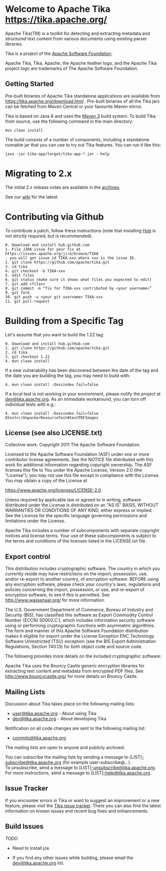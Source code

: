Welcome to Apache Tika  <https://tika.apache.org/>
=================================================

Apache Tika(TM) is a toolkit for detecting and extracting metadata and structured text content from various documents using existing parser libraries.

Tika is a project of the [Apache Software Foundation](https://www.apache.org).

Apache Tika, Tika, Apache, the Apache feather logo, and the Apache Tika project logo are trademarks of The Apache Software Foundation.

Getting Started
---------------

Pre-built binaries of Apache Tika standalone applications are available
from https://tika.apache.org/download.html . Pre-built binaries of all the
Tika jars can be fetched from Maven Central or your favourite Maven mirror.

Tika is based on Java 8 and uses the [Maven 3](https://maven.apache.org) build system. 
To build Tika from source, use the following command in the main directory:

    mvn clean install

The build consists of a number of components, including a standalone runnable jar that you can use to try out Tika features. You can run it like this:

    java -jar tika-app/target/tika-app-*.jar --help

Migrating to 2.x
=====================
The initial 2.x release notes are available in the [archives](https://archive.apache.org/dist/tika/2.0.0/CHANGES-2.0.0.txt).

See our [wiki](https://cwiki.apache.org/confluence/display/TIKA/Migrating+to+Tika+2.0.0) for the latest.

Contributing via Github
=======================
To contribute a patch, follow these instructions (note that installing
[Hub](https://hub.github.com) is not strictly required, but is recommended).

```
0. Download and install hub.github.com
1. File JIRA issue for your fix at https://issues.apache.org/jira/browse/TIKA
- you will get issue id TIKA-xxx where xxx is the issue ID.
2. git clone https://github.com/apache/tika.git 
3. cd tika
4. git checkout -b TIKA-xxx
5. edit files
6. git status (make sure it shows what files you expected to edit)
7. git add <files>
8. git commit -m “fix for TIKA-xxx contributed by <your username>”
9. git fork
10. git push -u <your git username> TIKA-xxx
11. git pull-request
```

Building from a Specific Tag
=======================
Let's assume that you want to build the 1.22 tag:
```
0. Download and install hub.github.com
1. git clone https://github.com/apache/tika.git 
2. cd tika
3. git checkout 1.22
4. mvn clean install
```

If a new vulnerability has been discovered between the date of the 
tag and the date you are building the tag, you may need to build with:

```
4. mvn clean install -Dossindex.fail=false
```

If a local test is not working in your environment, please notify
 the project at dev@tika.apache.org. As an immediate workaround, 
 you can turn off individual tests with e.g.: 

```
4. mvn clean install -Dossindex.fail=false -Dtest=\!UnpackerResourceTest#testPDFImages
```

License (see also LICENSE.txt)
------------------------------

Collective work: Copyright 2011 The Apache Software Foundation.

Licensed to the Apache Software Foundation (ASF) under one or more contributor license agreements.  See the NOTICE file distributed with this work for additional information regarding copyright ownership.  The ASF licenses this file to You under the Apache License, Version 2.0 (the "License"); you may not use this file except in compliance with the License.  You may obtain a copy of the License at

<https://www.apache.org/licenses/LICENSE-2.0>

Unless required by applicable law or agreed to in writing, software distributed under the License is distributed on an "AS IS" BASIS, WITHOUT WARRANTIES OR CONDITIONS OF ANY KIND, either express or implied.  See the License for the specific language governing permissions and limitations under the License.

Apache Tika includes a number of subcomponents with separate copyright notices and license terms. Your use of these subcomponents is subject to the terms and conditions of the licenses listed in the LICENSE.txt file.

Export control
--------------

This distribution includes cryptographic software.  The country in which you currently reside may have restrictions on the import, possession, use, and/or re-export to another country, of encryption software.  BEFORE using any encryption software, please  check your country's laws, regulations and policies concerning the import, possession, or use, and re-export of encryption software, to  see if this is permitted.  See <http://www.wassenaar.org/> for more information.

The U.S. Government Department of Commerce, Bureau of Industry and Security (BIS), has classified this software as Export Commodity Control Number (ECCN) 5D002.C.1, which includes information security software using or performing cryptographic functions with asymmetric algorithms.  The form and manner of this Apache Software Foundation distribution makes it eligible for export under the License Exception ENC Technology Software Unrestricted (TSU) exception (see the BIS Export Administration Regulations, Section 740.13) for both object code and source code.

The following provides more details on the included cryptographic software:

Apache Tika uses the Bouncy Castle generic encryption libraries for extracting text content and metadata from encrypted PDF files.  See <http://www.bouncycastle.org/> for more details on Bouncy Castle.  

Mailing Lists
-------------

Discussion about Tika takes place on the following mailing lists:

* user@tika.apache.org    - About using Tika
* dev@tika.apache.org     - About developing Tika

Notification on all code changes are sent to the following mailing list:

* commits@tika.apache.org

The mailing lists are open to anyone and publicly archived.

You can subscribe the mailing lists by sending a message to 
[LIST]-subscribe@tika.apache.org (for example user-subscribe@...).  
To unsubscribe, send a message to [LIST]-unsubscribe@tika.apache.org.  
For more instructions, send a message to [LIST]-help@tika.apache.org.

Issue Tracker
-------------

If you encounter errors in Tika or want to suggest an improvement or a new feature,
 please visit the [Tika issue tracker](https://issues.apache.org/jira/browse/TIKA). 
 There you can also find the latest information on known issues and 
 recent bug fixes and enhancements.

Build Issues
------------

*TODO*

* Need to install jce

* If you find any other issues while building, please email the dev@tika.apache.org
  list.

